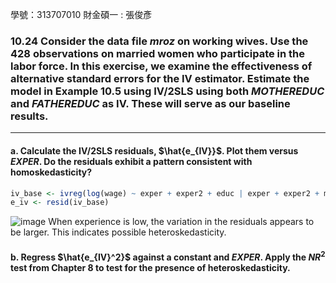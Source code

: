 學號：313707010 財金碩一 : 張俊彥

### 10.24 Consider the data file *mroz* on working wives. Use the 428 observations on married women who participate in the labor force. In this exercise, we examine the effectiveness of alternative standard errors for the IV estimator. Estimate the model in Example 10.5 using IV/2SLS using both $MOTHEREDUC$ and $FATHEREDUC$ as IV. These will serve as our baseline results.
---

#### a. Calculate the IV/2SLS residuals, $\hat{e_{IV}}$. Plot them versus $EXPER$. Do the residuals exhibit a pattern consistent with homoskedasticity?

```R
iv_base <- ivreg(log(wage) ~ exper + exper2 + educ | exper + exper2 + mothereduc + fathereduc, data = mroz_lfp)
e_iv <- resid(iv_base)
```
![image](https://github.com/user-attachments/assets/5ceeec4b-d41f-47a0-952a-5d403d5b6c5d)
When experience is low, the variation in the residuals appears to be larger. This indicates possible heteroskedasticity.


#### b. Regress  $\hat{e_{IV}^2}$ against a constant and $EXPER$. Apply the $NR^2$ test from Chapter 8 to test for the presence of heteroskedasticity.
